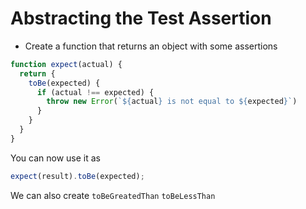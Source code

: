 # Abstracting the Test Assertion
* Create a function that returns an object with some assertions
```js
function expect(actual) {
  return {
    toBe(expected) {
      if (actual !== expected) {
        throw new Error(`${actual} is not equal to ${expected}`)
      }
    }
  }
}
```

You can now use it as 
```js
expect(result).toBe(expected);
```

We can also create 
`toBeGreatedThan`
`toBeLessThan`